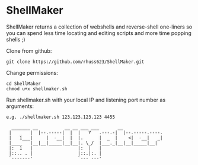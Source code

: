 # ShellMaker
ShellMaker returns a collection of webshells and reverse-shell one-liners so you can spend less time locating and editing scripts and more time popping shells ;)

Clone from github:
```
git clone https://github.com/rhuss623/ShellMaker.git
```

Change permissions:
```
cd ShellMaker
chmod u+x shellmaker.sh
```

Run shellmaker.sh with your local IP and listening port number as arguments:
```
e.g. ./shellmaker.sh 123.123.123.123 4455
```

```
  _______ __          __ __ ___ ___       __               
 |   _   |  |--.-----|  |  |   Y   .---.-|  |--.-----.----.
 |   1___|     |  -__|  |  |.      |  _  |    <|  -__|   _|
 |____   |__|__|_____|__|__|. \_/  |___._|__|__|_____|__|  
 |:  1   |                 |:  |   |                       
 |::.. . |                 |::.|:. |                       
 `-------'                 `--- ---'                       
                                                           

```
